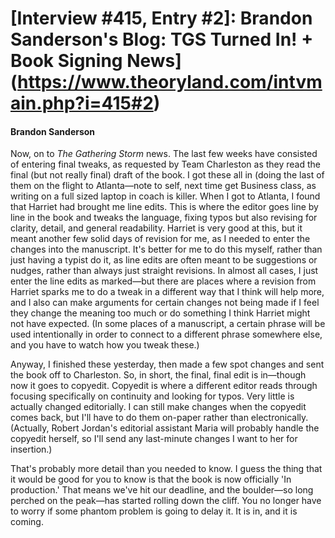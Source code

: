 # [Interview #415, Entry #2]: Brandon Sanderson's Blog: TGS Turned In! + Book Signing News](https://www.theoryland.com/intvmain.php?i=415#2)

#### Brandon Sanderson

Now, on to
*The Gathering Storm*
news. The last few weeks have consisted of entering final tweaks, as requested by Team Charleston as they read the final (but not really final) draft of the book. I got these all in (doing the last of them on the flight to Atlanta—note to self, next time get Business class, as writing on a full sized laptop in coach is killer. When I got to Atlanta, I found that Harriet had brought me line edits. This is where the editor goes line by line in the book and tweaks the language, fixing typos but also revising for clarity, detail, and general readability. Harriet is very good at this, but it meant another few solid days of revision for me, as I needed to enter the changes into the manuscript. It's better for me to do this myself, rather than just having a typist do it, as line edits are often meant to be suggestions or nudges, rather than always just straight revisions. In almost all cases, I just enter the line edits as marked—but there are places where a revision from Harriet sparks me to do a tweak in a different way that I think will help more, and I also can make arguments for certain changes not being made if I feel they change the meaning too much or do something I think Harriet might not have expected. (In some places of a manuscript, a certain phrase will be used intentionally in order to connect to a different phrase somewhere else, and you have to watch how you tweak these.)

Anyway, I finished these yesterday, then made a few spot changes and sent the book off to Charleston. So, in short, the final, final edit is in—though now it goes to copyedit. Copyedit is where a different editor reads through focusing specifically on continuity and looking for typos. Very little is actually changed editorially. I can still make changes when the copyedit comes back, but I'll have to do them on-paper rather than electronically. (Actually, Robert Jordan's editorial assistant Maria will probably handle the copyedit herself, so I'll send any last-minute changes I want to her for insertion.)

That's probably more detail than you needed to know. I guess the thing that it would be good for you to know is that the book is now officially 'In production.' That means we've hit our deadline, and the boulder—so long perched on the peak—has started rolling down the cliff. You no longer have to worry if some phantom problem is going to delay it. It is in, and it is coming.

